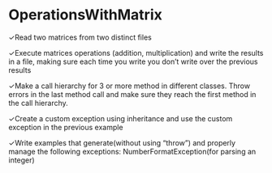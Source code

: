 # OperationsWithMatrix
✓Read two matrices from two distinct files

✓Execute matrices operations (addition, multiplication) and write the results in a file, making
sure each time you write you don’t write over the previous results

✓Make a call hierarchy for 3 or more method in different classes. Throw errors in the last
method call and make sure they reach the first method in the call hierarchy.

✓Create a custom exception using inheritance and use the custom exception in the previous
example

✓Write examples that generate(without using “throw”) and properly manage the following
exceptions: NumberFormatException(for parsing an integer)